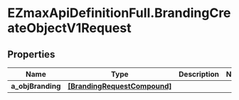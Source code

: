 # EZmaxApiDefinitionFull.BrandingCreateObjectV1Request

## Properties

Name | Type | Description | Notes
------------ | ------------- | ------------- | -------------
**a_objBranding** | [**[BrandingRequestCompound]**](BrandingRequestCompound.md) |  | 


